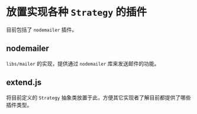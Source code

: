 # 放置实现各种 `Strategy` 的插件

目前包括了 `nodemailer` 插件。

## nodemailer

`libs/mailer` 的实现，提供通过 `nodemailer` 库来发送邮件的功能。

## extend.js

将目前定义的 `Strategy` 抽象类放置于此，方便其它实现者了解目前都提供了哪些插件类型。